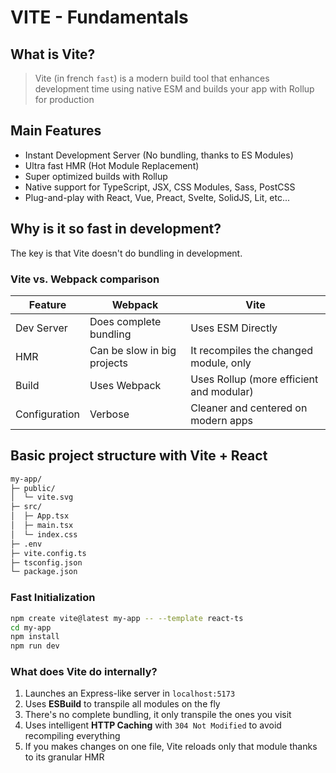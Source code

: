 # VITE - Fundamentals

## What is Vite?
> Vite (in french `fast`) is a modern build tool that enhances development time using native ESM and builds your app with Rollup for production

## Main Features
- Instant Development Server (No bundling, thanks to ES Modules)
- Ultra fast HMR (Hot Module Replacement)
- Super optimized builds with Rollup
- Native support for TypeScript, JSX, CSS Modules, Sass, PostCSS
- Plug-and-play with React, Vue, Preact, Svelte, SolidJS, Lit, etc...

## Why is it so fast in development?
The key is that Vite doesn't do bundling in development.

### Vite vs. Webpack comparison

| Feature         | Webpack                       | Vite                                     |
|-----------------|-------------------------------|------------------------------------------|
| Dev Server      | Does complete bundling        | Uses ESM Directly                        |
| HMR             | Can be slow in big projects   | It recompiles the changed module, only   |
| Build           | Uses Webpack                  | Uses Rollup (more efficient and modular) |
| Configuration   | Verbose                       | Cleaner and centered on modern apps      |

## Basic project structure with Vite + React
```BASH
my-app/
├─ public/
│  └─ vite.svg
├─ src/
│  ├─ App.tsx
│  ├─ main.tsx
│  └─ index.css
├─ .env
├─ vite.config.ts
├─ tsconfig.json
└─ package.json
```

### Fast Initialization
```BASH
npm create vite@latest my-app -- --template react-ts
cd my-app
npm install
npm run dev
```

### What does Vite do internally?
1. Launches an Express-like server in `localhost:5173`
2. Uses **ESBuild** to transpile all modules on the fly
3. There's no complete bundling, it only transpile the ones you visit
4. Uses intelligent **HTTP Caching** with `304 Not Modified` to avoid recompiling everything
5. If you makes changes on one file, Vite reloads only that module thanks to its granular HMR